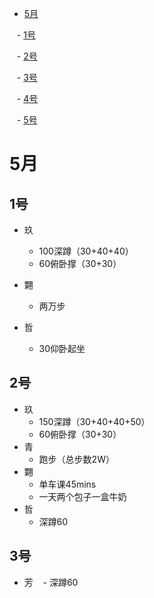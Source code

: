 - [5月](#5月)

    - [1号](#1号)
    
    - [2号](#2号)
    
    - [3号](#3号)
    
    - [4号](#4号)
    
    - [5号](#5号)


# 5月

## 1号

- 玖
    - 100深蹲（30+40+40）
    - 60俯卧撑（30+30）
- 翾
    - 两万步

- 哲
    - 30仰卧起坐


## 2号

- 玖
    - 150深蹲（30+40+40+50）
    - 60俯卧撑（30+30）
- 青
    - 跑步（总步数2W）
- 翾
    - 单车课45mins
    - 一天两个包子一盒牛奶
- 哲
    - 深蹲60
    
## 3号
- 芳
    - 深蹲60
